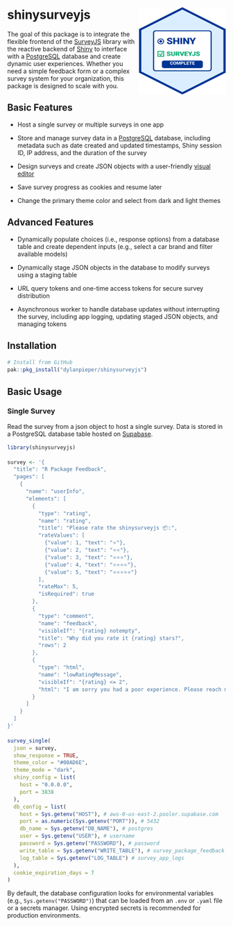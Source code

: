 # shinysurveyjs<img src="man/figures/SSJS-Hex.svg" align="right" width="200" height="200"/>

The goal of this package is to integrate the flexible frontend of the [SurveyJS](https://surveyjs.io/) library with the reactive backend of [Shiny](https://shiny.posit.co/) to interface with a [PostgreSQL](https://www.postgresql.org/) database and create dynamic user experiences. Whether you need a simple feedback form or a complex survey system for your organization, this package is designed to scale with you.

## Basic Features

-   Host a single survey or multiple surveys in one app

-   Store and manage survey data in a [PostgreSQL](https://www.postgresql.org/) database, including metadata such as date created and updated timestamps, Shiny session ID, IP address, and the duration of the survey

-   Design surveys and create JSON objects with a user-friendly [visual editor](https://surveyjs.io/create-free-survey)

-   Save survey progress as cookies and resume later

-   Change the primary theme color and select from dark and light themes

## Advanced Features

-   Dynamically populate choices (i.e., response options) from a database table and create dependent inputs (e.g., select a car brand and filter available models)

-   Dynamically stage JSON objects in the database to modify surveys using a staging table

-   URL query tokens and one-time access tokens for secure survey distribution

-   Asynchronous worker to handle database updates without interrupting the survey, including app logging, updating staged JSON objects, and managing tokens

## Installation

``` r
# Install from GitHub
pak::pkg_install("dylanpieper/shinysurveyjs")
```

## Basic Usage

### Single Survey

Read the survey from a json object to host a single survey. Data is stored in a PostgreSQL database table hosted on [Supabase](https://supabase.com/).

``` r
library(shinysurveyjs)

survey <- '{
  "title": "R Package Feedback",
  "pages": [
    {
      "name": "userInfo",
      "elements": [
        {
          "type": "rating",
          "name": "rating",
          "title": "Please rate the shinysurveyjs 📦:",
          "rateValues": [
            {"value": 1, "text": "⭐"},
            {"value": 2, "text": "⭐⭐"},
            {"value": 3, "text": "⭐⭐⭐"},
            {"value": 4, "text": "⭐⭐⭐⭐"},
            {"value": 5, "text": "⭐⭐⭐⭐⭐"}
          ],
          "rateMax": 5,
          "isRequired": true
        },
        {
          "type": "comment",
          "name": "feedback",
          "visibleIf": "{rating} notempty",
          "title": "Why did you rate it {rating} stars?",
          "rows": 2
        },
        {
          "type": "html",
          "name": "lowRatingMessage",
          "visibleIf": "{rating} <= 2",
          "html": "I am sorry you had a poor experience. Please reach me at <b>dylanpieper@gmail.com</b> so I can help improve your experience."
        }
      ]
    }
  ]
}'

survey_single(
  json = survey,
  show_response = TRUE,
  theme_color = "#00AD6E",
  theme_mode = "dark",
  shiny_config = list(
    host = "0.0.0.0",
    port = 3838
  ),
  db_config = list(
    host = Sys.getenv("HOST"), # aws-0-us-east-2.pooler.supabase.com
    port = as.numeric(Sys.getenv("PORT")), # 5432
    db_name = Sys.getenv("DB_NAME"), # postgres
    user = Sys.getenv("USER"), # username
    password = Sys.getenv("PASSWORD"), # password
    write_table = Sys.getenv("WRITE_TABLE"), # survey_package_feedback
    log_table = Sys.getenv("LOG_TABLE") # survey_app_logs
  ),
  cookie_expiration_days = 7
)
```

By default, the database configuration looks for environmental variables (e.g., `Sys.getenv("PASSWORD")`) that can be loaded from an `.env` or `.yaml` file or a secrets manager. Using encrypted secrets is recommended for production environments.
